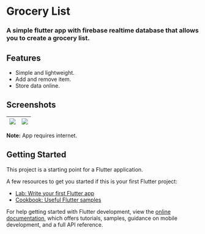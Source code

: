 # Grocery List

### A simple flutter app with **firebase realtime database** that allows you to create a grocery list.

## Features

- Simple and lightweight. 
- Add and remove item.
- Store data online.



## Screenshots
|<img  src="https://github.com/imon001/simple_grocery_shopping_list_with_firebase/assets/41481933/db334a56-89d6-46d7-a30d-53345eb37af6"/>|<img src="https://github.com/imon001/simple_grocery_shopping_list_with_firebase/assets/41481933/54698537-2cc8-49d4-bc3f-9687e70514e6"/>|
| ------------- | ------------- |





**Note:** App requires internet.

## Getting Started

This project is a starting point for a Flutter application.

A few resources to get you started if this is your first Flutter project:

- [Lab: Write your first Flutter app](https://docs.flutter.dev/get-started/codelab)
- [Cookbook: Useful Flutter samples](https://docs.flutter.dev/cookbook)

For help getting started with Flutter development, view the
[online documentation](https://docs.flutter.dev/), which offers tutorials,
samples, guidance on mobile development, and a full API reference.
